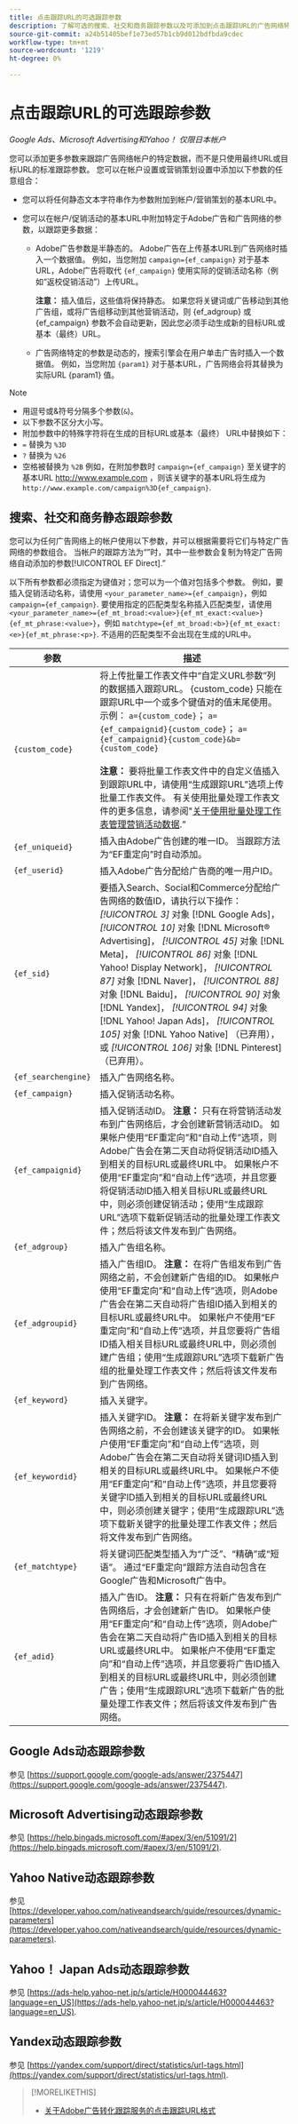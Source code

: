```yaml
---
title: 点击跟踪URL的可选跟踪参数
description: 了解可选的搜索、社交和商务跟踪参数以及可添加到点击跟踪URL的广告网络特定跟踪参数。
source-git-commit: a24b51405bef1e73ed57b1cb9d012bdfbda9cdec
workflow-type: tm+mt
source-wordcount: '1219'
ht-degree: 0%

---
```


# 点击跟踪URL的可选跟踪参数

*Google Ads、Microsoft Advertising和Yahoo！ 仅限日本帐户*

您可以添加更多参数来跟踪广告网络帐户的特定数据，而不是只使用最终URL或目标URL的标准跟踪参数。 您可以在帐户设置或营销策划设置中添加以下参数的任意组合：

* 您可以将任何静态文本字符串作为参数附加到帐户/营销策划的基本URL中。

* 您可以在帐户/促销活动的基本URL中附加特定于Adobe广告和广告网络的参数，以跟踪更多数据：

   * Adobe广告参数是半静态的。 Adobe广告在上传基本URL到广告网络时插入一个数据值。 例如，当您附加 `campaign={ef_campaign}` 对于基本URL，Adobe广告将取代 `{ef_campaign}` 使用实际的促销活动名称（例如“返校促销活动”）上传URL。

     **注意：** 插入值后，这些值将保持静态。 如果您将关键词或广告移动到其他广告组，或将广告组移动到其他营销活动，则  {ef_adgroup} 或 {ef_campaign} 参数不会自动更新，因此您必须手动生成新的目标URL或基本（最终）URL。

   * 广告网络特定的参数是动态的，搜索引擎会在用户单击广告时插入一个数据值。 例如，当您附加 `{param1}` 对于基本URL，广告网络会将其替换为实际URL {param1} 值。

>[!NOTE]
>
>* 用逗号或&amp;符号分隔多个参数(`&`)。
>* 以下参数不区分大小写。
>* 附加参数中的特殊字符将在生成的目标URL或基本（最终） URL中替换如下：
>  * `=` 替换为 `%3D`
>  * `?` 替换为 `%26`
>  * 空格被替换为 `%2B`
>  例如，在附加参数时 `campaign={ef_campaign}` 至关键字的基本URL http://www.example.com ，则该关键字的基本URL将生成为 `http://www.example.com/campaign%3D{ef_campaign}`.

## 搜索、社交和商务静态跟踪参数

您可以为任何广告网络上的帐户使用以下参数，并可以根据需要将它们与特定广告网络的参数组合。 当帐户的跟踪方法为“”时，其中一些参数会复制为特定广告网络自动添加的参数[!UICONTROL EF Direct].”

以下所有参数都必须指定为键值对；您可以为一个值对包括多个参数。 例如，要插入促销活动名称，请使用 `<your_parameter_name>={ef_campaign}`，例如 `campaign={ef_campaign}`. 要使用指定的匹配类型名称插入匹配类型，请使用 `<your_parameter_name>={ef_mt_broad:<value>}{ef_mt_exact:<value>}{ef_mt_phrase:<value>}`，例如 `matchtype={ef_mt_broad:<b>}{ef_mt_exact:<e>}{ef_mt_phrase:<p>}`. 不适用的匹配类型不会出现在生成的URL中。

| 参数 | 描述 |
| ---- | ---- |
| <code>{custom_code}</code> | 将上传批量工作表文件中“自定义URL参数”列的数据插入跟踪URL。 {custom_code} 只能在跟踪URL中一个或多个键值对的值末尾使用。 示例：  <code>a={custom_code}</code>； <code>a={ef_campaignid}{custom_code}</code>； <code>a={ef_campaignid}{custom_code}&amp;b={custom_code}</code><br><br><b>注意：</b> 要将批量工作表文件中的自定义值插入到跟踪URL中，请使用“生成跟踪URL”选项上传批量工作表文件。 有关使用批量处理工作表文件的更多信息，请参阅&quot;[关于使用批量处理工作表管理营销活动数据](/help/search-social-commerce/campaign-management/bulksheets/bulksheet-about.md).” |
| <code>{ef_uniqueid}</code> | 插入由Adobe广告创建的唯一ID。 当跟踪方法为“EF重定向”时自动添加。 |
| <code>{ef_userid}</code> | 插入Adobe广告分配给广告商的唯一用户ID。 |
| <code>{ef_sid}</code> | 要插入Search、Social和Commerce分配给广告网络的数值ID，请执行以下操作： <i>[!UICONTROL 3]</i> 对象 [!DNL Google Ads]， <i>[!UICONTROL 10]</i> 对象 [!DNL Microsoft® Advertising]， <i>[!UICONTROL 45]</i> 对象 [!DNL Meta]， <i>[!UICONTROL 86]</i> 对象 [!DNL Yahoo! Display Network]， <i>[!UICONTROL 87]</i> 对象 [!DNL Naver]， <i>[!UICONTROL 88]</i> 对象 [!DNL Baidu]， <i>[!UICONTROL 90]</i> 对象 [!DNL Yandex]， <i>[!UICONTROL 94]</i> 对象 [!DNL Yahoo! Japan Ads]， <i>[!UICONTROL 105]</i> 对象 [!DNL Yahoo Native] （已弃用），或 <i>[!UICONTROL 106]</i> 对象 [!DNL Pinterest] （已弃用）。 |
| <code>{ef_searchengine}</code> | 插入广告网络名称。 |
| <code>{ef_campaign}</code> | 插入促销活动名称。 |
| <code>{ef_campaignid}</code> | 插入促销活动ID。 <b>注意：</b> 只有在将营销活动发布到广告网络后，才会创建新营销活动ID。 如果帐户使用“EF重定向”和“自动上传”选项，则Adobe广告会在第二天自动将促销活动ID插入到相关的目标URL或最终URL中。 如果帐户不使用“EF重定向”和“自动上传”选项，并且您要将促销活动ID插入相关目标URL或最终URL中，则必须创建促销活动；使用“生成跟踪URL”选项下载新促销活动的批量处理工作表文件；然后将该文件发布到广告网络。 |
| <code>{ef_adgroup}</code> | 插入广告组名称。 |
| <code>{ef_adgroupid}</code> | 插入广告组ID。 <b>注意：</b> 在将广告组发布到广告网络之前，不会创建新广告组的ID。 如果帐户使用“EF重定向”和“自动上传”选项，则Adobe广告会在第二天自动将广告组ID插入到相关的目标URL或最终URL中。 如果帐户不使用“EF重定向”和“自动上传”选项，并且您要将广告组ID插入相关目标URL或最终URL中，则必须创建广告组；使用“生成跟踪URL”选项下载新广告组的批量处理工作表文件；然后将该文件发布到广告网络。 |
| <code>{ef_keyword}</code> | 插入关键字。 |
| <code>{ef_keywordid}</code> | 插入关键字ID。 <b>注意：</b> 在将新关键字发布到广告网络之前，不会创建该关键字的ID。 如果帐户使用“EF重定向”和“自动上传”选项，则Adobe广告会在第二天自动将关键词ID插入到相关的目标URL或最终URL中。 如果帐户不使用“EF重定向”和“自动上传”选项，并且您要将关键字ID插入到相关的目标URL或最终URL中，则必须创建关键字；使用“生成跟踪URL”选项下载新关键字的批量处理工作表文件；然后将文件发布到广告网络。 |
| <code>{ef_matchtype}</code> | 将关键词匹配类型插入为“广泛”、“精确”或“短语”。 通过“EF重定向”跟踪方法自动包含在Google广告和Microsoft广告中。 |
| <code>{ef_adid}</code> | 插入广告ID。 <b>注意：</b> 只有在将新广告发布到广告网络后，才会创建新广告ID。 如果帐户使用“EF重定向”和“自动上传”选项，则Adobe广告会在第二天自动将广告ID插入到相关的目标URL或最终URL中。 如果帐户不使用“EF重定向”和“自动上传”选项，并且您要将广告ID插入到相关的目标URL或最终URL中，则必须创建广告；使用“生成跟踪URL”选项下载新广告的批量处理工作表文件；然后将该文件发布到广告网络。 |

## Google Ads动态跟踪参数

参见 [https://support.google.com/google-ads/answer/2375447](https://support.google.com/google-ads/answer/2375447).

## Microsoft Advertising动态跟踪参数

参见 [https://help.bingads.microsoft.com/#apex/3/en/51091/2](https://help.bingads.microsoft.com/#apex/3/en/51091/2).

## Yahoo Native动态跟踪参数

参见 [https://developer.yahoo.com/nativeandsearch/guide/resources/dynamic-parameters](https://developer.yahoo.com/nativeandsearch/guide/resources/dynamic-parameters).

## Yahoo！ Japan Ads动态跟踪参数

参见 [https://ads-help.yahoo-net.jp/s/article/H000044463?language=en_US](https://ads-help.yahoo-net.jp/s/article/H000044463?language=en_US).

## Yandex动态跟踪参数

参见 [https://yandex.com/support/direct/statistics/url-tags.html](https://yandex.com/support/direct/statistics/url-tags.html).

>[!MORELIKETHIS]
>
>* [关于Adobe广告转化跟踪服务的点击跟踪URL格式](/help/search-social-commerce/tracking/formats-click-tracking-about.md)
